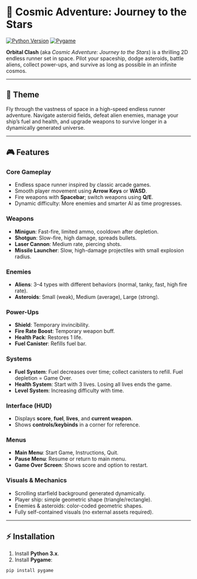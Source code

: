 # 🌌 Cosmic Adventure: Journey to the Stars

[![Python Version](https://img.shields.io/badge/Python-3.x-blue.svg)](https://www.python.org/)
[![Pygame](https://img.shields.io/badge/Pygame-2.5.2-brightgreen.svg)](https://www.pygame.org/)

**Orbital Clash** (aka *Cosmic Adventure: Journey to the Stars*) is a thrilling 2D endless runner set in space. Pilot your spaceship, dodge asteroids, battle aliens, collect power-ups, and survive as long as possible in an infinite cosmos.

---

## 🎨 Theme
Fly through the vastness of space in a high-speed endless runner adventure. Navigate asteroid fields, defeat alien enemies, manage your ship’s fuel and health, and upgrade weapons to survive longer in a dynamically generated universe.

---

## 🎮 Features

### Core Gameplay
- Endless space runner inspired by classic arcade games.
- Smooth player movement using **Arrow Keys** or **WASD**.
- Fire weapons with **Spacebar**; switch weapons using **Q/E**.
- Dynamic difficulty: More enemies and smarter AI as time progresses.

### Weapons
- **Minigun**: Fast-fire, limited ammo, cooldown after depletion.
- **Shotgun**: Slow-fire, high damage, spreads bullets.
- **Laser Cannon**: Medium rate, piercing shots.
- **Missile Launcher**: Slow, high-damage projectiles with small explosion radius.

### Enemies
- **Aliens**: 3–4 types with different behaviors (normal, tanky, fast, high fire rate).
- **Asteroids**: Small (weak), Medium (average), Large (strong).

### Power-Ups
- **Shield**: Temporary invincibility.
- **Fire Rate Boost**: Temporary weapon buff.
- **Health Pack**: Restores 1 life.
- **Fuel Canister**: Refills fuel bar.

### Systems
- **Fuel System**: Fuel decreases over time; collect canisters to refill. Fuel depletion = Game Over.
- **Health System**: Start with 3 lives. Losing all lives ends the game.
- **Level System**: Increasing difficulty with time.

### Interface (HUD)
- Displays **score**, **fuel**, **lives**, and **current weapon**.
- Shows **controls/keybinds** in a corner for reference.

### Menus
- **Main Menu**: Start Game, Instructions, Quit.
- **Pause Menu**: Resume or return to main menu.
- **Game Over Screen**: Shows score and option to restart.

### Visuals & Mechanics
- Scrolling starfield background generated dynamically.
- Player ship: simple geometric shape (triangle/rectangle).
- Enemies & asteroids: color-coded geometric shapes.
- Fully self-contained visuals (no external assets required).

---

## ⚡ Installation

1. Install **Python 3.x**.
2. Install **Pygame**:

```bash
pip install pygame
